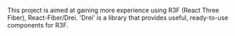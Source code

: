 This project is aimed at gaining more experience using R3F (React Three Fiber), React-Fiber/Drei. 'Drei' is a library that provides useful, ready-to-use components for R3F.
